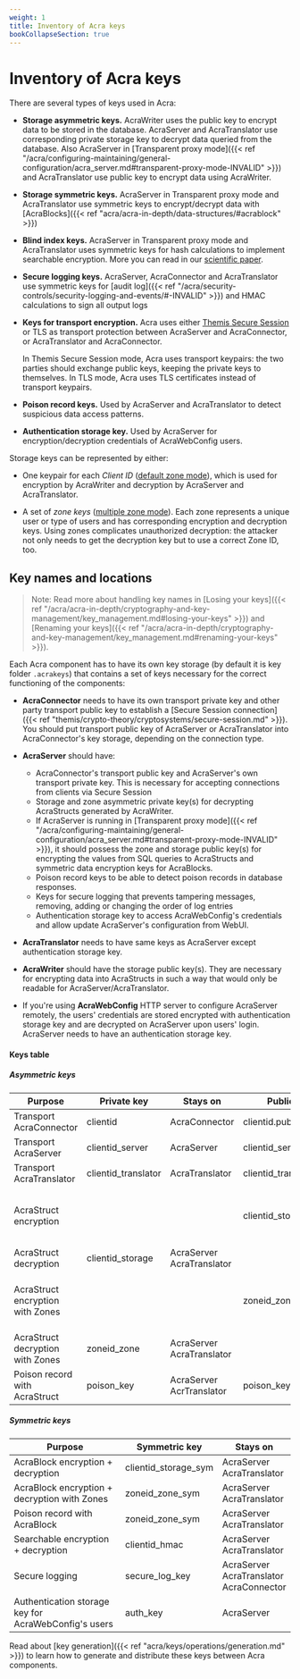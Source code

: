 ```yaml
---
weight: 1
title: Inventory of Acra keys
bookCollapseSection: true
---
```


# Inventory of Acra keys

There are several types of keys used in Acra:

  - **Storage asymmetric keys.**
    AcraWriter uses the public key to encrypt data to be stored in the database.
    AcraServer and AcraTranslator use corresponding private storage key
    to decrypt data queried from the database. Also AcraServer in 
    [Transparent proxy mode]({{< ref "/acra/configuring-maintaining/general-configuration/acra_server.md#transparent-proxy-mode-INVALID" >}}) and 
    AcraTranslator use public key to encrypt data using AcraWriter.
  - **Storage symmetric keys.**
    AcraServer in Transparent proxy mode and AcraTranslator use symmetric keys to encrypt/decrypt data with [AcraBlocks]({{< ref "acra/acra-in-depth/data-structures/#acrablock" >}})

  - **Blind index keys.**
    AcraServer in Transparent proxy mode and AcraTranslator uses symmetric keys for hash calculations to implement searchable encryption. More you can read in our [scientific paper](https://eprint.iacr.org/2019/806.pdf).

  - **Secure logging keys.**
    AcraServer, AcraConnector and AcraTranslator use symmetric keys for [audit log]({{< ref "/acra/security-controls/security-logging-and-events/#-INVALID" >}}) and HMAC calculations to sign all output logs

  - **Keys for transport encryption.**
    Acra uses either [Themis Secure Session](/themis/crypto-theory/cryptosystems/secure-session/) or TLS
    as transport protection between AcraServer and AcraConnector, or AcraTranslator and AcraConnector.

    In Themis Secure Session mode, Acra uses transport keypairs:
    the two parties should exchange public keys, keeping the private keys to themselves.
    In TLS mode, Acra uses TLS certificates instead of transport keypairs.

  - **Poison record keys.** Used by AcraServer and AcraTranslator to detect suspicious data access patterns.

  - **Authentication storage key.** Used by AcraServer for encryption/decryption credentials of AcraWebConfig users.

Storage keys can be represented by either:

  - One keypair for each *Client ID* ([default zone mode](https://docs.cossacklabs.com/pages/documentation-acra/#zones)),
    which is used for encryption by AcraWriter and decryption by AcraServer and AcraTranslator.

  - A set of *zone keys* ([multiple zone mode](https://docs.cossacklabs.com/pages/documentation-acra/#zones)).
    Each zone represents a unique user or type of users and has corresponding encryption and decryption keys.
    Using zones complicates unauthorized decryption:
    the attacker not only needs to get the decryption key but to use a correct Zone ID, too.

## Key names and locations

> Note: Read more about handling key names in [Losing your keys]({{< ref "/acra/acra-in-depth/cryptography-and-key-management/key_management.md#losing-your-keys" >}}) and [Renaming your keys]({{< ref "/acra/acra-in-depth/cryptography-and-key-management/key_management.md#renaming-your-keys" >}}).

Each Acra component has to have its own key storage (by default it is key folder `.acrakeys`) that contains a set of keys necessary for the correct functioning of the components:

- **AcraConnector** needs to have its own transport private key and other party transport public key to establish a [Secure Session connection]({{< ref "themis/crypto-theory/cryptosystems/secure-session.md" >}}). You should put transport public key of AcraServer or AcraTranslator into AcraConnector's key storage, depending on the connection type.

- **AcraServer** should have:
    - AcraConnector's transport public key and AcraServer's own transport private key. This is necessary for accepting connections from clients via Secure Session
    - Storage and zone asymmetric private key(s) for decrypting AcraStructs generated by AcraWriter.
    - If AcraServer is running in [Transparent proxy mode]({{< ref "/acra/configuring-maintaining/general-configuration/acra_server.md#transparent-proxy-mode-INVALID" >}}), it should possess the zone and storage public key(s) for encrypting the values from SQL queries to AcraStructs and symmetric data encryption keys for AcraBlocks.
    - Poison record keys to be able to detect poison records in database responses.
    - Keys for secure logging that prevents tampering messages, removing, adding or changing the order of log entries
    - Authentication storage key to access AcraWebConfig's credentials and allow update AcraServer's configuration from WebUI.

- **AcraTranslator** needs to have same keys as AcraServer except authentication storage key.

- **AcraWriter** should have the storage public key(s). They are necessary for encrypting data into AcraStructs in such a way that would only be readable for AcraServer/AcraTranslator.

- If you're using **AcraWebConfig** HTTP server to configure AcraServer remotely, the users' credentials are stored encrypted with authentication storage key and are decrypted on AcraServer upon users' login. AcraServer needs to have an authentication storage key.

#### Keys table

##### Asymmetric keys
| Purpose  | Private key  | Stays on  | Public key | Put to
| --- | --- | --- | --- | ---
| Transport AcraConnector | clientid | AcraConnector | clientid.pub | AcraServer<br/>AcraTranslator
| Transport AcraServer | clientid_server| AcraServer | clientid_server.pub | AcraConnector
| Transport AcraTranslator | clientid_translator| AcraTranslator | clientid_translator.pub | AcraConnector
| AcraStruct encryption |  |  | clientid_storage.pub | AcraWriter<br/>AcraTranslator<br/>AcraServer (Transparent proxy mode)
| AcraStruct decryption | clientid_storage | AcraServer<br/>AcraTranslator |  |  |
| AcraStruct encryption with Zones |  |  | zoneid_zone.pub | AcraWriter<br/>AcraTranslator<br/>AcraServer (Transparent proxy mode)
| AcraStruct decryption with Zones | zoneid_zone | AcraServer<br/>AcraTranslator | |
| Poison record with AcraStruct | poison_key | AcraServer<br/>AcrTranslator | poison_key.pub | AcraServer<br/>AcrTranslator

##### Symmetric keys
| Purpose  | Symmetric key  | Stays on
| --- | --- | --- 
| AcraBlock encryption + decryption | clientid_storage_sym | AcraServer<br/>AcraTranslator
| AcraBlock encryption + decryption with Zones |zoneid_zone_sym | AcraServer<br/>AcraTranslator
| Poison record with AcraBlock |  zoneid_zone_sym| AcraServer<br/>AcraTranslator
| Searchable encryption + decryption |  clientid_hmac | AcraServer<br/>AcraTranslator
| Secure logging |  secure_log_key | AcraServer<br/>AcraTranslator<br/>AcraConnector
| Authentication storage key for AcraWebConfig's users | auth_key| AcraServer

<!-- TODO: describe Acra EE keys? -->

Read about [key generation]({{< ref "acra/keys/operations/generation.md" >}})
to learn how to generate and distribute these keys between Acra components.
